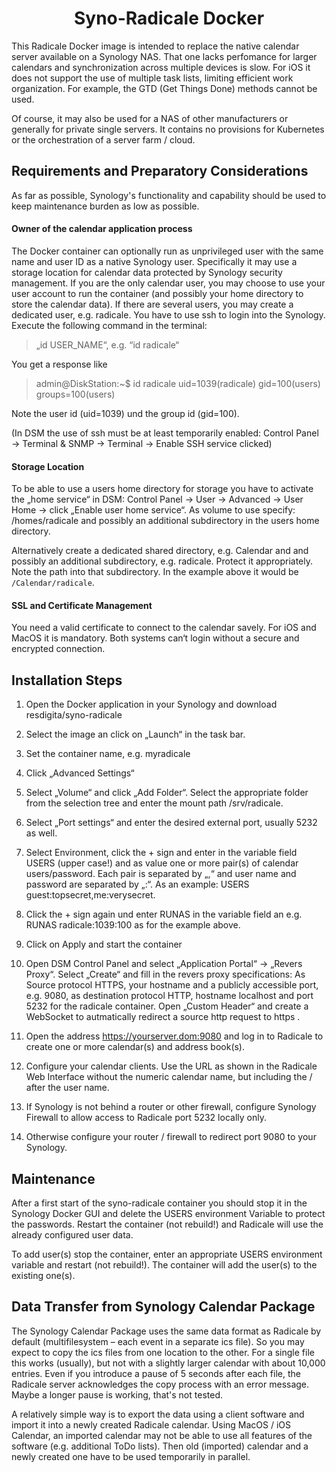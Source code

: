 # <center>Syno-Radicale Docker</center>
This Radicale Docker image is intended to replace the native calendar server available on a Synology NAS. That one lacks perfomance for larger calendars and synchronization across multiple devices is slow. For iOS it does not support the use of multiple task lists, limiting efficient work organization. For example, the GTD (Get Things Done) methods cannot be used.

Of course, it may also be used for a NAS of other manufacturers or generally for private single servers. It contains no provisions for Kubernetes or the orchestration of a server farm / cloud.


## Requirements and Preparatory Considerations

As far as possible, Synology's functionality and capability should be used to keep maintenance burden as low as possible.

#### Owner of the calendar application process

The Docker container can optionally run as unprivileged user with the same name and user ID as a native Synology user. Specifically it may use a storage location for calendar data protected by Synology security management. If you are the only calendar user, you may choose to use your user account to run the container (and possibly your home directory to store the calendar data). If there are several users, you may create a dedicated user, e.g. radicale.
You have to use ssh to login into the Synology.  Execute the following command in the terminal:
> „id USER_NAME“, e.g. “id radicale“

You get a response like

> admin@DiskStation:~$ id radicale
   uid=1039(radicale) gid=100(users) groups=100(users)

Note the user id (uid=1039) und the group id (gid=100).

(In DSM  the use of ssh must be at least temporarily enabled:  Control Panel → Terminal & SNMP → Terminal → Enable SSH service clicked)

#### Storage Location

To be able to use a users home directory  for storage you have to activate the „home service“ in DSM: Control Panel → User → Advanced → User Home → click „Enable user home service“. As volume to use specify: /homes/radicale and possibly an additional subdirectory in the users home directory.

Alternatively create a dedicated shared directory, e.g. Calendar and and possibly an additional subdirectory, e.g. radicale. Protect it appropriately. Note the path into that subdirectory. In the example above it would  be `/Calendar/radicale`.

#### SSL and Certificate Management

You need a valid certificate to connect to the calendar savely. For iOS and MacOS it is mandatory. Both systems can‘t login without a secure and encrypted connection.


## Installation Steps

1. Open the Docker application in your Synology and download resdigita/syno-radicale

2. Select the image an click on „Launch“ in the task bar.

3. Set the container name, e.g. myradicale

4. Click „Advanced Settings“

5. Select „Volume“ and click „Add Folder“. Select the appropriate folder from the selection tree and enter the mount path /srv/radicale.

6. Select „Port settings“ and enter the desired external port, usually 5232 as well.

7. Select Environment, click the + sign and enter in the variable field USERS (upper case!) and as value one or more pair(s) of calendar users/password. Each pair is separated by „,“ and user name and password are separated by „:“.
As an example:
USERS	guest:topsecret,me:verysecret.

8. Click the + sign again und enter RUNAS in the variable field an e.g.
RUNAS	radicale:1039:100
as for the example above.

9. Click on Apply and start the container

10. Open DSM Control Panel and select „Application Portal“ → „Revers Proxy“. Select „Create“ and fill in the revers proxy specifications: As Source protocol HTTPS, your hostname and a publicly accessible port, e.g. 9080, as destination protocol HTTP, hostname localhost and port 5232 for the radicale container. Open „Custom Header“ and create a WebSocket to autmatically redirect a source http request to https .

11. Open the address https://yourserver.dom:9080 and log in to Radicale to create one or more calendar(s) and address book(s).

12. Configure your calendar clients. Use the URL as shown in the Radicale Web Interface without the numeric calendar name, but including the / after the user name.

13. If Synology is not behind a router or other firewall, configure Synology Firewall to allow access to Radicale port 5232 locally only.

14. Otherwise configure your router / firewall to redirect port 9080 to your Synology.


## Maintenance

After a first start of the syno-radicale container you should stop it in the Synology Docker GUI and delete the USERS environment Variable to protect the passwords. Restart the container (not rebuild!) and Radicale will use the already configured user data.

To add user(s) stop the container, enter an appropriate USERS environment variable and restart (not rebuild!). The container will add the user(s) to the existing one(s).


## Data Transfer from Synology Calendar Package

The Synology Calendar Package uses the same data format as Radicale by default (multifilesystem – each event in a separate ics file). So you may expect to copy the ics files from one location to the other. For a single file this works (usually), but not with a slightly larger calendar with about 10,000 entries. Even if you introduce a pause of 5 seconds after each file,  the Radicale server acknowledges the copy process with an error message. Maybe a longer pause is working, that's not tested.

A relatively simple way is to export the data using a client software and import it into a newly created Radicale calendar. Using MacOS / iOS Calendar, an imported calendar may not be able to use all features of the software (e.g. additional ToDo lists). Then old (imported) calendar and a newly created one have to be used temporarily in parallel.
